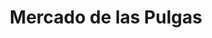 ---
title: "Mercado de las Pulgas"
url: /ciudad-autonoma-de-buenos-aires/mercado-de-las-pulgas/
shop: Einkaufszentrum
---